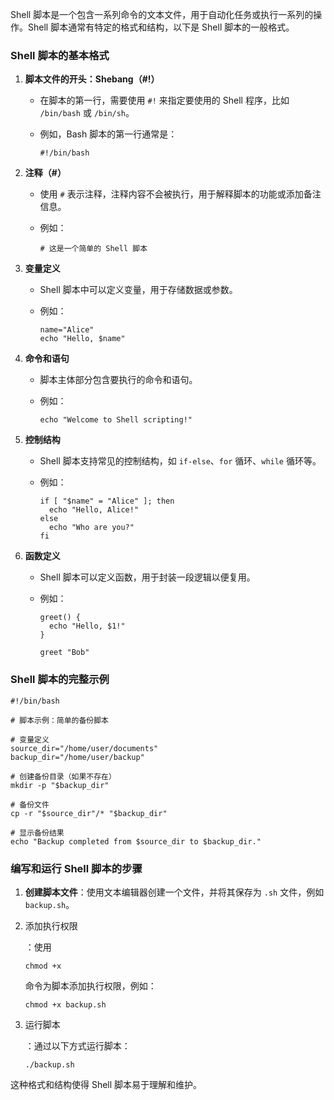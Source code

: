 Shell 脚本是一个包含一系列命令的文本文件，用于自动化任务或执行一系列的操作。Shell 脚本通常有特定的格式和结构，以下是 Shell 脚本的一般格式。

### Shell 脚本的基本格式

1. **脚本文件的开头：Shebang（#!）**

   - 在脚本的第一行，需要使用 `#!` 来指定要使用的 Shell 程序，比如 `/bin/bash` 或 `/bin/sh`。

   - 例如，Bash 脚本的第一行通常是：

     ```shell
     #!/bin/bash
     ```

2. **注释（#）**

   - 使用 `#` 表示注释，注释内容不会被执行，用于解释脚本的功能或添加备注信息。

   - 例如：

     ```shell
     # 这是一个简单的 Shell 脚本
     ```

3. **变量定义**

   - Shell 脚本中可以定义变量，用于存储数据或参数。

   - 例如：

     ```shell
     name="Alice"
     echo "Hello, $name"
     ```

4. **命令和语句**

   - 脚本主体部分包含要执行的命令和语句。

   - 例如：

     ```shell
     echo "Welcome to Shell scripting!"
     ```

5. **控制结构**

   - Shell 脚本支持常见的控制结构，如 `if-else`、`for` 循环、`while` 循环等。

   - 例如：

     ```shell
     if [ "$name" = "Alice" ]; then
       echo "Hello, Alice!"
     else
       echo "Who are you?"
     fi
     ```

6. **函数定义**

   - Shell 脚本可以定义函数，用于封装一段逻辑以便复用。

   - 例如：

     ```shell
     greet() {
       echo "Hello, $1!"
     }
     
     greet "Bob"
     ```

### Shell 脚本的完整示例

```shell
#!/bin/bash

# 脚本示例：简单的备份脚本

# 变量定义
source_dir="/home/user/documents"
backup_dir="/home/user/backup"

# 创建备份目录（如果不存在）
mkdir -p "$backup_dir"

# 备份文件
cp -r "$source_dir"/* "$backup_dir"

# 显示备份结果
echo "Backup completed from $source_dir to $backup_dir."
```

### 编写和运行 Shell 脚本的步骤

1. **创建脚本文件**：使用文本编辑器创建一个文件，并将其保存为 `.sh` 文件，例如 `backup.sh`。

2. 添加执行权限

   ：使用 

   ```
   chmod +x
   ```

    命令为脚本添加执行权限，例如：

   ```shell
   chmod +x backup.sh
   ```

3. 运行脚本

   ：通过以下方式运行脚本：

   ```shell
   ./backup.sh
   ```

这种格式和结构使得 Shell 脚本易于理解和维护。
